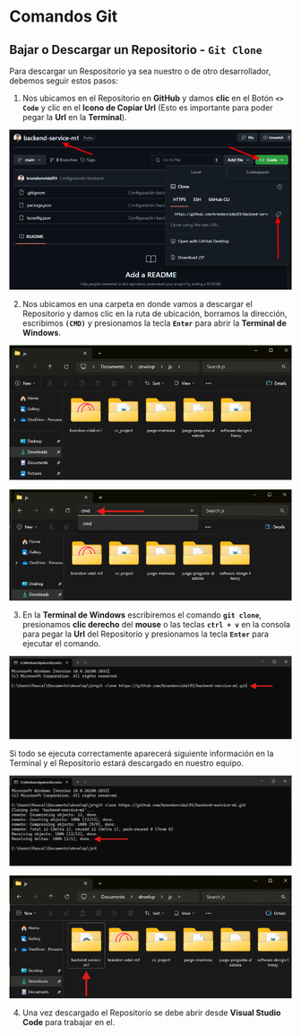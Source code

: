 # Comandos Git

## Bajar o Descargar un Repositorio - `Git Clone`

Para descargar un Respositorio ya sea nuestro o de otro desarrollador, debemos seguir estos pasos:

1. Nos ubicamos en el Repositorio en **GitHub** y damos **clic** en el Botón **`<> Code`** y clic en el **Icono de Copiar Url** (Esto es importante para poder pegar la **Url** en la **Terminal**).

![](./img/3/image-20.png)

2. Nos ubicamos en una carpeta en donde vamos a descargar el Repositorio y damos clic en la ruta de ubicación, borramos la dirección, escribimos **`(CMD)`** y presionamos la tecla **`Enter`** para abrir la **Terminal de Windows**.

![](./img/3/image-21.png)

![](./img/3/image-22.png)

3. En la **Terminal de Windows** escribiremos el comando **`git clone`**, presionamos **clic derecho** del **mouse** o las teclas **`ctrl + v`** en la consola para pegar la **Url** del Repositorio y presionamos la tecla **`Enter`** para ejecutar el comando.

![](./img/3/image-23.png)

Si todo se ejecuta correctamente aparecerá siguiente información en la Terminal y el Repositorio estará descargado en nuestro equipo.

![](./img/3/image-24.png)

![](./img/3/image-25.png)

4. Una vez descargado el Repositorio se debe abrir desde **Visual Studio Code** para trabajar en el.